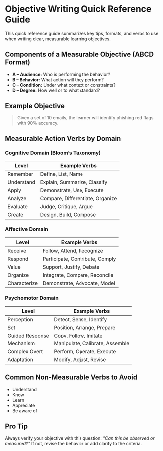 # Objective Writing Quick Reference Guide

This quick reference guide summarizes key tips, formats, and verbs to use when writing clear, measurable learning objectives.

## Components of a Measurable Objective (ABCD Format)
- **A – Audience:** Who is performing the behavior?
- **B – Behavior:** What action will they perform?
- **C – Condition:** Under what context or constraints?
- **D – Degree:** How well or to what standard?

## Example Objective
> Given a set of 10 emails, the learner will identify phishing red flags with 90% accuracy.

## Measurable Action Verbs by Domain

### Cognitive Domain (Bloom’s Taxonomy)
| Level | Example Verbs |
|-------|----------------|
| Remember | Define, List, Name |
| Understand | Explain, Summarize, Classify |
| Apply | Demonstrate, Use, Execute |
| Analyze | Compare, Differentiate, Organize |
| Evaluate | Judge, Critique, Argue |
| Create | Design, Build, Compose |

### Affective Domain
| Level | Example Verbs |
|-------|----------------|
| Receive | Follow, Attend, Recognize |
| Respond | Participate, Contribute, Comply |
| Value | Support, Justify, Debate |
| Organize | Integrate, Compare, Reconcile |
| Characterize | Demonstrate, Advocate, Model |

### Psychomotor Domain
| Level | Example Verbs |
|-------|----------------|
| Perception | Detect, Sense, Identify |
| Set | Position, Arrange, Prepare |
| Guided Response | Copy, Follow, Imitate |
| Mechanism | Manipulate, Calibrate, Assemble |
| Complex Overt | Perform, Operate, Execute |
| Adaptation | Modify, Adjust, Revise |

## Common Non-Measurable Verbs to Avoid
- Understand
- Know
- Learn
- Appreciate
- Be aware of

## Pro Tip
Always verify your objective with this question: _"Can this be observed or measured?"_ If not, revise the behavior or add clarity to the criteria.

